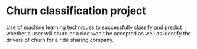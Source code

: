 # Churn classification project
Use of machine learning techniques to successfully classify and predict whether a user will churn or a ride won't be accepted as well as identify the drivers of churn for a ride sharing company. 
